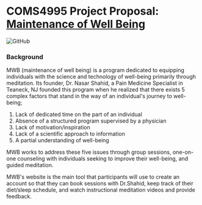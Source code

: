 # COMS4995 Project Proposal: [Maintenance of Well Being](https://github.com/juvariashahid/maintenace-of-well-being) 


![GitHub](https://img.shields.io/github/license/juvariashahid/maintenace-of-well-being)

### Background

MWB (maintenance of well being) is a program dedicated to equipping individuals with the science and technology of well-being primarily through meditation. Its founder, Dr. Nasar Shahid, a Pain Medicine Specialist in Teaneck, NJ founded this program when he realized that there exists 5 complex factors that stand in the way of an individual's journey to well-being; 

1. Lack of dedicated time on the part of an individual
2. Absence of a structured program supervised by a physician
3. Lack of motivation/inspiration
4. Lack of a scientific approach to information
5. A partial understanding of well-being

MWB works to address these five issues through group sessions, one-on-one counseling with individuals seeking to improve their well-being, and guided meditation. 

MWB's website is the main tool that participants will use to create an account so that they can book sessions with Dr.Shahid, keep track of their diet/sleep schedule, and watch instructional meditation videos and provide feedback. 

